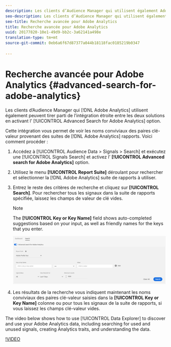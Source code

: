 ```yaml
---
description: Les clients d’Audience Manager qui utilisent également Adobe Analytics peuvent tirer parti de l’intégration étroite entre les deux solutions en activant l’option Recherche avancée pour Adobe Analytics.
seo-description: Les clients d’Audience Manager qui utilisent également Adobe Analytics peuvent tirer parti de l’intégration étroite entre les deux solutions en activant l’option Recherche avancée pour Adobe Analytics.
seo-title: Recherche avancée pour Adobe Analytics
title: Recherche avancée pour Adobe Analytics
uuid: 20177820-10e1-49d9-bb2c-3a62141a498e
translation-type: tm+mt
source-git-commit: 0eb6a6f67d87377a044b18118fac0185219b0347

---
```



# Recherche avancée pour Adobe Analytics {#advanced-search-for-adobe-analytics}

Les clients d’Audience Manager qui [!DNL Adobe Analytics] utilisent également peuvent tirer parti de l’intégration étroite entre les deux solutions en activant l’ [!UICONTROL Advanced Search for Adobe Analytics] option.

Cette intégration vous permet de voir les noms conviviaux des paires clé-valeur provenant des suites de [!DNL Adobe Analytics] rapports. Voici comment procéder :

1. Accédez à [!UICONTROL Audience Data > Signals > Search] et exécutez une [!UICONTROL Signals Search] et activez l’ **[!UICONTROL Advanced search for Adobe Analytics]** option.
1. Utilisez le menu **[!UICONTROL Report Suite]** déroulant pour rechercher et sélectionner la [!DNL Adobe Analytics] suite de rapports à utiliser.
1. Entrez le reste des critères de recherche et cliquez sur **[!UICONTROL Search]**. Pour rechercher tous les signaux dans la suite de rapports spécifiée, laissez les champs de valeur de clé vides.
   >[!NOTE]
   >
   >The **[!UICONTROL Key or Key Name]** field shows auto-completed suggestions based on your input, as well as friendly names for the keys that you enter.

   ![](assets/signals-search-analytics.png)
1. Les résultats de la recherche vous indiquent maintenant les noms conviviaux des paires clé-valeur saisies dans la **[!UICONTROL Key or Key Name]** colonne ou pour tous les signaux de la suite de rapports, si vous laissez les champs clé-valeur vides.

The video below shows how to use [!UICONTROL Data Explorer] to discover and use your Adobe Analytics data, including searching for used and unused signals, creating Analytics traits, and understanding the data.

[!VIDEO](https://video.tv.adobe.com/v/25150?captions=fre_fr)
